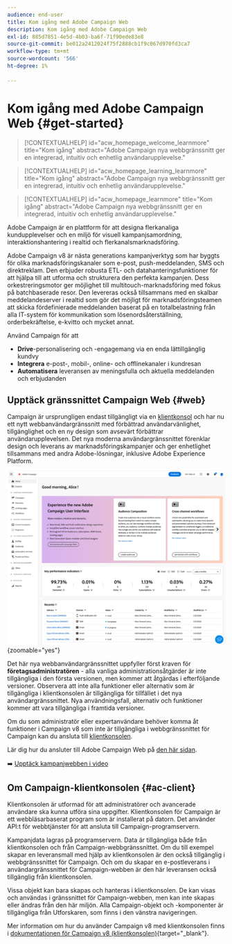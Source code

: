 ```yaml
---
audience: end-user
title: Kom igång med Adobe Campaign Web
description: Kom igång med Adobe Campaign Web
exl-id: 885d7851-4e5d-4b03-ba6f-71f90ede83e8
source-git-commit: be012a2412024f75f2888cb1f9c067d970fd3ca7
workflow-type: tm+mt
source-wordcount: '566'
ht-degree: 1%

---
```


# Kom igång med Adobe Campaign Web {#get-started}

>[!CONTEXTUALHELP]
>id="acw_homepage_welcome_learnmore"
>title="Kom igång"
>abstract="Adobe Campaign nya webbgränssnitt ger en integrerad, intuitiv och enhetlig användarupplevelse."

>[!CONTEXTUALHELP]
>id="acw_homepage_learning_learnmore"
>title="Kom igång"
>abstract="Adobe Campaign nya webbgränssnitt ger en integrerad, intuitiv och enhetlig användarupplevelse."

>[!CONTEXTUALHELP]
>id="acw_homepage_learnmore"
>title="Kom igång"
>abstract="Adobe Campaign nya webbgränssnitt ger en integrerad, intuitiv och enhetlig användarupplevelse."

Adobe Campaign är en plattform för att designa flerkanaliga kundupplevelser och en miljö för visuell kampanjsamordning, interaktionshantering i realtid och flerkanalsmarknadsföring.

Adobe Campaign v8 är nästa generations kampanjverktyg som har byggts för olika marknadsföringskanaler som e-post, push-meddelanden, SMS och direktreklam. Den erbjuder robusta ETL- och datahanteringsfunktioner för att hjälpa till att utforma och strukturera den perfekta kampanjen. Dess orkestreringsmotor ger möjlighet till multitouch-marknadsföring med fokus på batchbaserade resor. Den levereras också tillsammans med en skalbar meddelandeserver i realtid som gör det möjligt för marknadsföringsteamen att skicka fördefinierade meddelanden baserat på en totalbelastning från alla IT-system för kommunikation som lösenordsåterställning, orderbekräftelse, e-kvitto och mycket annat.

Använd Campaign för att

* **Drive**-personalisering och -engagemang via en enda lättillgänglig kundvy
* **Integrera** e-post-, mobil-, online- och offlinekanaler i kundresan
* **Automatisera** leveransen av meningsfulla och aktuella meddelanden och erbjudanden

## Upptäck gränssnittet Campaign Web {#web}

Campaign är ursprungligen endast tillgängligt via en [klientkonsol](#ac-client) och har nu ett nytt webbanvändargränssnitt med förbättrad användarvänlighet, tillgänglighet och en ny design som avsevärt förbättrar användarupplevelsen. Det nya moderna användargränssnittet förenklar design och leverans av marknadsföringskampanjer och ger enhetlighet tillsammans med andra Adobe-lösningar, inklusive Adobe Experience Platform.

![](assets/home.png){zoomable="yes"}

Det här nya webbanvändargränssnittet uppfyller först kraven för **företagsadministratören** - alla vanliga administrationsåtgärder är inte tillgängliga i den första versionen, men kommer att åtgärdas i efterföljande versioner. Observera att inte alla funktioner eller alternativ som är tillgängliga i klientkonsolen är tillgängliga för tillfället i det nya användargränssnittet. Nya användningsfall, alternativ och funktioner kommer att vara tillgängliga i framtida versioner.

Om du som administratör eller expertanvändare behöver komma åt funktioner i Campaign v8 som inte är tillgängliga i webbgränssnittet för Campaign kan du ansluta till [klientkonsolen](#ac-client).

Lär dig hur du ansluter till Adobe Campaign Web på [den här sidan](connect-to-campaign.md).

➡️ [Upptäck kampanjwebben i video](#video)

## Om Campaign-klientkonsolen {#ac-client}

Klientkonsolen är utformad för att administratörer och avancerade användare ska kunna utföra sina uppgifter. Klientkonsolen för Campaign är ett webbläsarbaserat program som är installerat på datorn. Det använder API:t för webbtjänster för att ansluta till Campaign-programservern.

Kampanjdata lagras på programservern. Data är tillgängliga både från klientkonsolen och från Campaign-webbgränssnittet. Om du till exempel skapar en leveransmall med hjälp av klientkonsolen är den också tillgänglig i webbgränssnittet för Campaign. Och om du skapar en e-postleverans i användargränssnittet för Campaign-webben är den här leveransen också tillgänglig från klientkonsolen.

Vissa objekt kan bara skapas och hanteras i klientkonsolen. De kan visas och användas i gränssnittet för Campaign-webben, men kan inte skapas eller ändras från den här miljön. Alla Campaign-objekt och -komponenter är tillgängliga från Utforskaren, som finns i den vänstra navigeringen.

Mer information om hur du använder Campaign v8 med klientkonsolen finns i [dokumentationen för Campaign v8 (klientkonsolen)](https://experienceleague.adobe.com/docs/campaign/campaign-v8/campaign-home.html?lang=sv){target="_blank"}.

<!--
## How-to video {#video}

Learn how to access and navigate the Campaign Web user interface and how to customize the inventory lists. Discover the AI powered Knowledge Assistant.

>[!VIDEO](https://video.tv.adobe.com/v/3427278?quality=12)
-->
